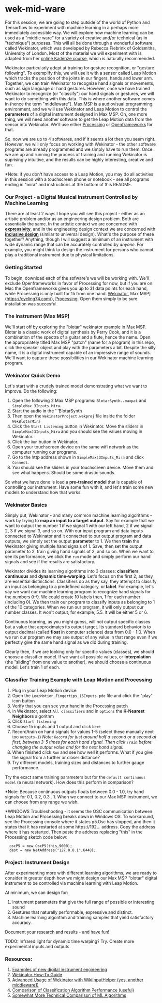 # wek-mid-ware

For this session, we are going to step outside of the world of Python and Tensorflow to experiment with machine learning in a perhaps more immediately accessible way. We will explore how machine learning can be used as a "middle ware" for a variety of creative and/or technical (as in "technique") purposes. This will all be done through a wonderful software called Wekinator, which was developed by Rebecca Fiebrink of Goldsmiths, University of London. Most of the material we will experiment with is adapted from her [online Kadenze course](https://www.kadenze.com/courses/machine-learning-for-musicians-and-artists-v/info), which is naturally recommended. 

Wekinator particularly adept at training for gesture recognition, or "gesture following". To exemplify this, we will use it with a sensor called Leap Motion which tracks the position of the joints in our fingers, hands and lower arm. Together, we can train Wekinator to recognize hand signals or movements, such as sign language or hand gestures. However, once we have trained Wekinator to recognize (or "classify") our hand signals or gestures, we will want to do something with this data. This is where another software comes in (hence the term "middleware"). [Max MSP](https://cycling74.com/) is a audiovisual programming environment, and we will use Wekinator and Leap Motion to control the **parameters** of a digital instrument designed in Max MSP. Oh, one more thing, we will need another software to get the Leap Motion data from the sensor into Wekinator. We'll use either [Processing](https://processing.org/) or [Openframeworks](https://openframeworks.cc/) for that. 

So, now we are up to 4 softwares, and if it seems a lot then you seem right. However, we will only focus on working with Wekinator - the other software programs are already programmed and we simply have to run them. Once we are up and running the process of training and running Wekinator is suprisingly intuitive, and the results can be highly interesting, creative and fun.

*Note: if you don't have access to a Leap Motion, you may do all activities in this session with a touchscreen phone or notebook - see all programs ending in "mira" and instructions at the bottom of this README.

### Our Project - a Digital Musical Instrument Controlled by Machine Learning

There are at least 2 ways I hope you will see this project - either as an artistic problem and/or as an engineering design problem. Both are essentially the same. In the artistic context we are concerned with **[expressivity](https://cordis.europa.eu/project/rcn/198700_en.html)**, and in the engineering design context we are concerned with **[inclusive design](http://universaldesign.ie/What-is-Universal-Design/Conference-Proceedings/Universal-Design-for-the-21st-Century-Irish-International-Perspectives/Designing-a-more-Inclusive-World/)** (similar to universal design). What's the purpose of these together? Anything, though I will suggest a minimum of an instrument with wide dynamic range that can be accurately controlled by *anyone*. For example, you might think to design the instrument for persons who cannot play a traditional instrument due to physical limitations.

### Getting Started

To begin, download each of the sofware's we will be working with. We'll exclude Openframeworks in favor of Processing for now, but if you are on Mac the Openframeworks gives you up to 31 data points for each hand, while Processing is only built for 15 from one hand. [Wekinator](http://www.wekinator.org/downloads/), Max MSP](https://cycling74.com/), [Processing](https://processing.org/). Open them simply to be sure installation was succesful.

### The Instrument (Max MSP)

We'll start off by exploring the "blotar" wekinator example in Max MSP. Blotar is a classic work of digital synthesis by Perry Cook, and it is a combination of the spectra of a guitar and a flute, hence the name. Open the appropriately titled Max MSP "patch" (name for a program) in this repo, click the speaker object and play with the parameters a bit. Despite the silly name, it is a digital instrument capable of an impressive range of sounds. We'll want to capture these possibilities in our Wekinator machine learning program.

### Wekinator Quick Demo

Let's start with a crudely trained model demonstrating what we want to improve. Do the following:

1. Open the following 2 Max MSP programs: ```BlotarSynth..maxpat``` and ```SimpleMax_3Inputs_Mira```. 
2. Start the audio in the '''BlotarSynth 
3. Then open the ```WekinatorProject.wekproj``` file inside the folder ```WekBlotarMira```
4. Click the ```Start Listening``` button in Wekinator. Move the sliders in ```SimpleMax)3Inputs_Mira``` and you should see the values moving in Wekinator.
5. Click the ```Run``` button in Wekinator.
6. Open your touchscreen device on the same wifi network as the computer running our programs.
7. Go to the http address shown in ```SimpleMax)3Inputs_Mira``` and click ```Connect```.
8. You should see the sliders in your touchscreen device. Move them and see what happens. Should be some drastic sounds.

So what we have done is load a **pre-trained model** that is capable of controlling our instrument. Have some fun with it, and let's train some new models to understand how that works.

### Wekinator Basics

Simply put, Wekinator - and many common machine learning algorithms - work by trying to **map an input to a target output**. Say for example that we want to output the number 1 if we signal 1 with our left hand, 2 if we signal 2, 3 if we signal 3, and so on. With our input program and data inputs connected to Wekinator and it connected to our output program and data outputs, we simply set the output **parameter** to 1. We then **train** the Wekinator giving multiple hand signals of 1. Save, then set the output parameter to 2, train giving hand signals of 2, and so on. When we want to see its performance, we click the ```run``` mode and simply perform our hand signals and see if the results are satisfactory.

Wekinator divides its learning algorithms into 3 classes: **classifiers**, **continuous** and **dynamic time-warping**. Let's focus on the first 2, as they are essential distinctions. Classifiers do as they say, they attempt to classify an input as belonging to a predefined category, or **label**. For example, let's say we want our machine learning program to recognize hand signals for the numbers 0-9. We could create 10 labels then, 1 for each number (including 0). We then train our program to classify inputs as belonging to 1 of the 10 categories. When we run our program, it will only output our number classes. It won't output, for example, 5.5. It will be either 5 or 6.

Continuous learning, as you might guess, will not output specific classes but a value that approximates its output target. Its standard behavior is to output decimal (called **float** in computer science) data from 0.0 - 1.0. When we run our program we may see output of any value in that range even if we perfectly give the same hand signal as we did during training.

Clearly then, if we are looking only for specific values (classes), we should choose a classifier model. If we want all possible values, or **interpolation** (the "sliding" from one value to another), we should choose a continuous model. Let's train 1 of each.

### Classifier Training Example with Leap Motion and Processing

1. Plug in your Leap Motion device
2. Open the ```LeapMotion_Fingertips_15Inputs.pde``` file and click the "play" icon button
3. Verify that you can see your hand in the Processing patch
4. In Wekinator, select ```All classifiers``` and in ```options``` the **K-Nearest Neighbors** algorithm
5. Click ```Start listening```
6. Choose 15 inputs and 1 output and click ```Next```
7. Record/train on hand signals for values 1-5 (select these manually next too ```outputs-1```)
*Note: ```Record``` for just around half a second or a second at first, between 3-5 times for each hand signal. Then click ```Train``` before changing the output value and for the next hand signal.*
8. When finished click ```Run``` and see how well it performs. What if you give the signal from a further or closer distance?
9. Try different models, training sizes and distances to further gauge performance.

Try the exact same training parameters but for the ```default continuous model``` (a neural network). How does this perform in comparison?

*Note: Because continuous outputs floats between 0.0 - 1.0, try hand signals for 0.1, 0.2, 0.3.. 1. When we connect to our Max MSP instrument, we can choose from any range we wish.

*WINDOWS Troubleshooting - it seems the OSC communication between Leap Motion and Processing breaks down in Windows OS. To workaround, see the Processing console where it states p5.Osc has stopped, and then it states that it has restarted at some https://192... address. Copy the address where it has restarted. Then paste the address replacing "this" in the Processing sketch code below:

```  /* start oscP5, listening for incoming messages at port 12000 */
  oscP5 = new OscP5(this,9000);
  dest = new NetAddress("127.0.0.1",6448);
  ```

### Project: Instrument Design

After experimenting more with different learning algorithms, we are ready to consider in greater depth how we might design our Max MSP "blotar" digital instrument to be controlled via machine learning with Leap Motion.

At minimum, we can design for:

1. Instrument parameters that give the full range of possible or interesting sound
2. Gestures that naturally performable, expressive and distinct.
3. Machine learning algorithm and training samples that yield satisfactory accuracy.

Document your research and results - and have fun!

TODO: Infrared light for dynamic time warping? Try. Create more experimental inputs and outputs.

### Resources:

1. [Examples of new digital instrument engineering](http://emerald.tufts.edu/programs/mma/emid/)
2. [Wekinator How-To Guide](http://www.wekinator.org/detailed-instructions/)
3. [Advanced Usage of Wekinator with WikiInputHelper (yes, another middleware1)](https://github.com/fiebrink1/WekiInputHelper/blob/master/README.md)
4. [Comparison of Classification Algorithm Performance (useful)](https://github.com/fiebrink1/WekiInputHelper/blob/master/README.md)
5. [Somewhat More Technical Comparison of ML Algorithms](http://www.cs.cmu.edu/~aarti/Class/10701/MLAlgo_Comparisons.pdf)







